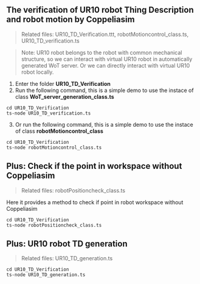 ## The verification of UR10 robot Thing Description and robot motion by Coppeliasim

>Related files: UR10_TD_Verification.ttt, robotMotioncontrol_class.ts, UR10_TD_verification.ts

>Note: UR10 robot belongs to the robot with common mechanical structure, so we can interact with virtual UR10 robot in automatically generated WoT server. Or we can directly interact with virtual UR10 robot locally.

1. Enter the folder **UR10_TD_Verification**
2. Run the following command, this is a simple demo to use the instace of class **WoT_server_generation_class.ts**

```
cd UR10_TD_Verification
ts-node UR10_TD_verification.ts
```

3. Or run the following command, this is a simple demo to use the instace of class **robotMotioncontrol_class**

```
cd UR10_TD_Verification
ts-node robotMotioncontrol_class.ts
```

## Plus: Check if the point in workspace without Coppeliasim

>Related files: robotPositioncheck_class.ts

Here it provides a method to check if point in robot workspace without Coppeliasim

```
cd UR10_TD_Verification
ts-node robotPositioncheck_class.ts
```

## Plus: UR10 robot TD generation

>Related files: UR10_TD_generation.ts

```
cd UR10_TD_Verification
ts-node UR10_TD_generation.ts
```
